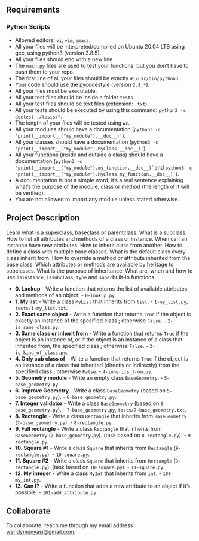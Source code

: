 
##  Requirements

### Python Scripts
*   Allowed editors: `vi`, `vim`, `emacs`.
*   All your files will be interpreted/compiled on Ubuntu 20.04 LTS using gcc, using python3 (version 3.8.5).
*   All your files should end with a new line.
*   The `main.py` files are used to test your functions, but you don’t have to push them to your repo.
*   The first line of all your files should be exactly `#!/usr/bin/python3`.
*   Your code should use the pycodestyle (version `2.8.*`).
*   All your files must be executable.
*   All your test files should be inside a folder `tests`.
*   All your test files should be text files (extension: `.txt`).
*   All your tests should be executed by using this command: `python3 -m doctest ./tests/*`.
*   The length of your files will be tested using `wc`.
*   All your modules should have a documentation (`python3 -c 'print(__import__("my_module").__doc__)'`).
*   All your classes should have a documentation (`python3 -c 'print(__import__("my_module").MyClass.__doc__)'`).
*   All your functions (inside and outside a class) should have a documentation (`python3 -c 'print(__import__("my_module").my_function.__doc__)`' and `python3 -c 'print(__import__("my_module").MyClass.my_function.__doc__)'`).
*   A documentation is not a simple word, it’s a real sentence explaining what’s the purpose of the module, class or method (the length of it will be verified).
*   You are not allowed to import any module unless stated otherwise.


## Project Description
Learn what is a superclass, baseclass or parentclass.
What is a subclass.
How to list all attributes and methods of a class or instance.
When can an instance have new attributes.
How to inherit class from another.
How to define a class with multiple base classes.
What is the default class every class inherit from.
How to override a method or attribute inherited from the base class.
Which attributes or methods are available by heritage to subclasses.
What is the purpose of inheritance.
What are, when and how to use `isinstance`, `issubclass`, `type` and `super`built-in functions.


* **0. Lookup** - Write a function that returns the list of available attributes and methods of an object. - `0-lookup.py`.
* **1. My list** - Write a class `MyList` that inherits from `list`. - `1-my_list.py`,` tests/1-my_list.txt`.
* **2. Exact same object** - Write a function that returns `True` if the object is exactly an instance of the specified class ; otherwise `False`. - `2-is_same_class.py`.
* **3. Same class or inherit from** - Write a function that returns `True` if the object is an instance of, or if the object is an instance of a class that inherited from, the specified class ; otherwise `False`. - `3-is_kind_of_class.py`.
* **4. Only sub class of** - Write a function that returns `True` if the object is an instance of a class that inherited (directly or indirectly) from the specified class ; otherwise `False`. - `4-inherits_from.py`.
* **5. Geometry module** - Write an empty class `BaseGeometry`. - `5-base_geometry.py`.
* **6. Improve Geometry** - Write a class `BaseGeometry` (based on `5-base_geometry.py`). - `6-base_geometry.py`.
* **7. Integer validator** - Write a class `BaseGeometry` (based on `6-base_geometry.py`). - `7-base_geometry.py`, `tests/7-base_geometry.txt`.
* **8. Rectangle** - Write a class `Rectangle` that inherits from `BaseGeometry` (`7-base_geometry.py`). - `8-rectangle.py`.
* **9. Full rectangle** - Write a class `Rectangle` that inherits from `BaseGeometry` (`7-base_geometry.py`). (task based on `8-rectangle.py`). - `9-rectangle.py`.
* **10. Square #1** - Write a class `Square` that inherits from `Rectangle` (`9-rectangle.py`). - `10-square.py`.
* **11. Square #2** - Write a class `Square` that inherits from `Rectangle` (`9-rectangle.py`). (task based on `10-square.py`). - `11-square.py`.
* **12. My integer** - Write a class `MyInt` that inherits from `int`. - `100-my_int.py`.
* **13. Can I?** - Write a function that adds a new attribute to an object if it’s possible. - `101-add_attribute.py`.

## Collaborate

To collaborate, reach me through my email address wendymunyasi@gmail.com.
